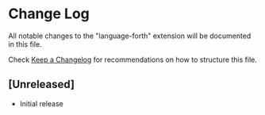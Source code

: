# Change Log

All notable changes to the "language-forth" extension will be documented in this file.

Check [Keep a Changelog](http://keepachangelog.com/) for recommendations on how to structure this file.

## [Unreleased]

- Initial release